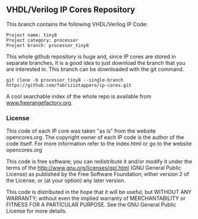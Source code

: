 
## VHDL/Verilog IP Cores Repository

This branch contains the following VHDL/Verilog IP Code:

    Project name: tiny8
    Project category: processor
    Project branch: processor_tiny8

This whole github repository is huge and, since IP cores are stored in separate
branches, it is a good idea to just download the branch that you are interested
in. This branch can be downloaded with the git command.

    git clone -b processor_tiny8 --single-branch https://github.com/fabriziotappero/ip-cores.git

A cool searchable index of the whole repo is available from www.freerangefactory.org.


### License

This code of each IP core was taken "as is" from the website opencores.org.
The copyright owner of each IP code is the author of the code itself. For
more information refer to the index.html or go to the website opencores.org

This code is free software; you can redistribute it and/or modify it under the
terms of the http://www.gnu.org/licenses/gpl.html (GNU General Public License)
as published by the Free Software Foundation; either version 2 of the License,
or (at your option) any later version.

This code is distributed in the hope that it will be useful, but
WITHOUT ANY WARRANTY; without even the implied warranty of MERCHANTABILITY or
FITNESS FOR A	PARTICULAR PURPOSE. See the GNU General Public License for
more details.
